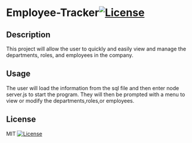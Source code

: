# Employee-Tracker[![License](https://img.shields.io/badge/License-MIT-blue.svg)](https://opensource.org/licenses/MIT)


## Description

This project will allow the user to quickly and easily view and manage the departments, roles, and employees in the company.


## Usage
The user will load the information from the sql file and then enter node server.js to start the program.
They will then be prompted with a menu to view or modify the departments,roles,or employees.

## License
MIT [![License](https://img.shields.io/badge/License-MIT-blue.svg)](https://opensource.org/licenses/MIT)


